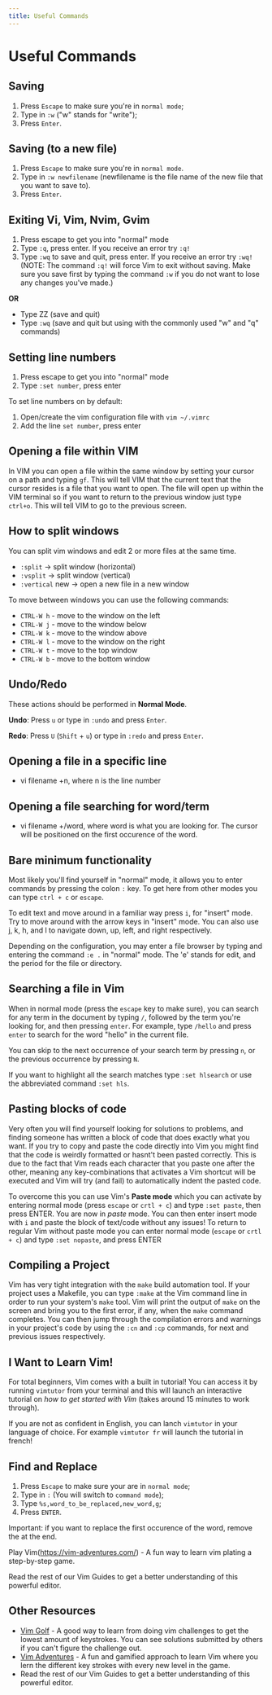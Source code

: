 ```yaml
---
title: Useful Commands
---
```


# Useful Commands

## Saving
1. Press `Escape` to make sure you're in `normal mode`;
2. Type in `:w` ("w" stands for "write");
3. Press `Enter`.

## Saving (to a new file)
1. Press `Escape` to make sure you're in `normal mode`.
2. Type in `:w newfilename` (newfilename is the file name of the new file that you want to save to).
3. Press `Enter`.

## Exiting Vi, Vim, Nvim, Gvim
1. Press escape to get you into "normal" mode
2. Type `:q`, press enter. If you receive an error try `:q!`
3. Type `:wq` to save and quit, press enter. If you receive an error try `:wq!`
(NOTE: The command `:q!` will force Vim to exit without saving. Make sure you save first by typing the command `:w` if you do not want to lose any changes you've made.)

**OR**

- Type ZZ (save and quit)
- Type `:wq` (save and quit but using with the commonly used "w" and "q" commands)

## Setting line numbers
1. Press escape to get you into "normal" mode
2. Type `:set number`, press enter

To set line numbers on by default:
1. Open/create the vim configuration file with `vim ~/.vimrc`
2. Add the line `set number`, press enter

## Opening a file within VIM
In VIM you can open a file within the same window by setting your cursor on a path and typing `gf`.  This will tell VIM that the current text that the cursor resides is a file that you want to open.  The file will open up within the VIM terminal so if you want to return to the previous window just type `ctrl+o`.  This will tell VIM to go to the previous screen.

## How to split windows 
You can split vim windows and edit 2 or more files at the same time. 
- `:split`  -> split window (horizontal)
- `:vsplit` -> split window (vertical)
- `:vertical` new -> open a new file in a new window

To move between windows you can use the following commands:

- `CTRL-W h` - move to the window on the left
- `CTRL-W j` - move to the window below
- `CTRL-W k` - move to the window above
- `CTRL-W l` - move to the window on the right
- `CTRL-W t` - move to the top window
- `CTRL-W b` - move to the bottom window

## Undo/Redo

These actions should be performed in __Normal Mode__.

__Undo__: Press `u` or type in `:undo` and press `Enter`.

__Redo__: Press `U` (`Shift` + `u`) or type in `:redo` and press `Enter`.

## Opening a file in a specific line
- vi filename +n, where n is the line number

## Opening a file searching for word/term
- vi filename +/word, where word is what you are looking for. The cursor will be positioned on the first occurence of the word.

## Bare minimum functionality

Most likely you'll find yourself in "normal" mode, it allows you to enter commands by pressing the colon `:` key.
To get here from other modes you can type `ctrl + c` or `escape`.

To edit text and move around in a familiar way press `i`, for "insert" mode.
Try to move around with the arrow keys in "insert" mode. You can also use j, k, h, and l to navigate down, up, left, and right respectively. 

Depending on the configuration, you may enter a file browser by typing and entering the command `:e .` in "normal" mode. The 'e' stands for edit, and the period for the file or directory.

## Searching a file in Vim

When in normal mode (press the `escape` key to make sure), you can search for any term in the document by typing `/`, followed by the term you're looking for, and then pressing `enter`. For example, type `/hello` and press `enter` to search for the word "hello" in the current file.

You can skip to the next occurrence of your search term by pressing `n`, or the previous occurrence by pressing `N`.

If you want to highlight all the search matches type `:set hlsearch` or use the abbreviated command `:set hls`.

## Pasting blocks of code

Very often you will find yourself looking for solutions to problems, and finding someone has written a block of code that does exactly what you want.
If you try to copy and paste the code directly into Vim you might find that the code is weirdly formatted or hasnt't been pasted correctly.
This is due to the fact that Vim reads each character that you paste one after the other, meaning any key-combinations that activates a Vim shortcut will be executed and Vim will try (and fail) to automatically indent the pasted code.

To overcome this you can use Vim's **Paste mode** which you can activate by entering normal mode (press `escape` or `crtl + c`) and type `:set paste`, then press ENTER.
You are now in *paste* mode.
You can then enter insert mode with `i` and paste the block of text/code without any issues!
To return to regular Vim without paste mode you can enter normal mode (`escape` or `crtl + c`) and type `:set nopaste`, and press ENTER

## Compiling a Project
Vim has very tight integration with the `make` build automation tool. If your project uses a Makefile, you can type `:make` at the Vim command line in order to run your system's `make` tool. Vim will print the output of `make` on the screen and bring you to the first error, if any, when the `make` command completes. You can then jump through the compilation errors and warnings in your project's code by using the `:cn` and `:cp` commands, for next and previous issues respectively.

## I Want to Learn Vim!

For total beginners, Vim comes with a built in tutorial! You can access it by running `vimtutor` from your terminal and this will launch an interactive tutorial on *how to get started with Vim* (takes around 15 minutes to work through).

If you are not as confident in English, you can lanch `vimtutor` in your language of choice. For example `vimtutor fr` will launch the tutorial in french!

## Find and Replace
1. Press `Escape` to make sure your are in `normal mode`;
2. Type in `:` (You will switch to `command mode`);
3. Type `%s,word_to_be_replaced,new_word,g`;
4. Press `ENTER`.

Important: if you want to replace the first occurence of the word, remove the at the end.

Play Vim(https://vim-adventures.com/) - A fun way to learn vim plating a step-by-step game.

Read the rest of our Vim Guides to get a better understanding of this powerful editor.

## Other Resources
- [Vim Golf](https://vimgolf.com/) - A good way to learn from doing vim challenges to get the lowest amount of keystrokes. You can see solutions submitted by others if you can't figure the challenge out.
- [Vim Adventures](https://vim-adventures.com/) - A fun and gamified approach to learn Vim where you lern the different key strokes with every new level in the game.
- Read the rest of our Vim Guides to get a better understanding of this powerful editor.
